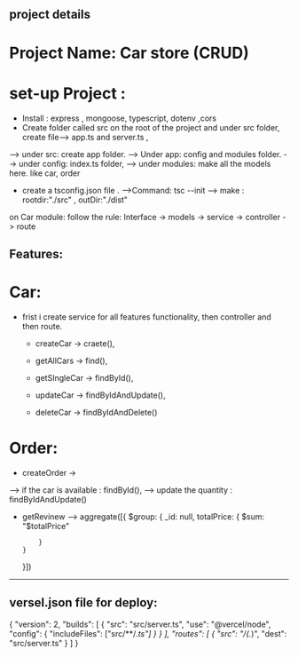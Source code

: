 ## project details

# Project Name: Car store (CRUD)

# set-up Project :

* Install : express , mongoose, typescript, dotenv ,cors
* Create folder called src on the root of the project and under src folder, create file-->  app.ts and server.ts ,

--> under src: create app folder.
--> Under app: config and modules folder.
--> under config: index.ts folder,
--> under modules: make all the models here. like car, order

* create a tsconfig.json file .
-->Command: tsc --init
--> make : rootdir:"./src" , outDir:"./dist" 


on Car module: follow the rule: Interface -> models -> service ->  controller -> route 

## Features:

# Car:
* frist i create service for all features functionality, then controller and then route.

   * createCar -> craete(),

   * getAllCars -> find(),
   *  getSIngleCar -> findById(),
   * updateCar -> findByIdAndUpdate(),
   * deleteCar -> findByIdAndDelete()

# Order:
  * createOrder -> 
  
  --> if the car is available : findById(),
  --> update the quantity : findByIdAndUpdate()
  * getRevinew -->
  aggregate([{
        $group: {
            _id: null,
            totalPrice: {
                $sum: "$totalPrice"

            }
        }
    }])



-----------------------------------
## versel.json file for deploy:
{
    "version": 2,
    "builds": [
      {
        "src": "src/server.ts",
        "use": "@vercel/node",
        "config": { "includeFiles": ["src/**/*.ts"] }
      }
    ],
    "routes": [
      {
        "src": "/(.*)",
        "dest": "src/server.ts"
      }
    ]
  }







